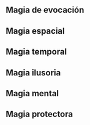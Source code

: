 ## Magia de evocación

## Magia espacial

## Magia temporal

## Magia ilusoria

## Magia mental

## Magia protectora